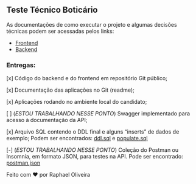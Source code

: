 ## Teste Técnico Boticário

As documentações de como executar o projeto e algumas decisões técnicas podem ser acessadas pelos links:

- [Frontend](./frontend/README.md)
- [Backend](./backend//README.md)

### Entregas:

[x] Código do backend e do frontend em repositório Git público;

[x] Documentação das aplicações no Git (readme);

[x] Aplicações rodando no ambiente local do candidato;

[ ] (_ESTOU TRABALHANDO NESSE PONTO_) Swagger implementado para acesso à documentação da API;

[x] Arquivo SQL contendo o DDL final e alguns “inserts” de dados de exemplo;
Podem ser encontrados: [ddl.sql](./backend/scripts/ddl.sql) e [populate.sql](./backend/scripts/populate.sql)

[-] (_ESTOU TRABALHANDO NESSE PONTO_) Coleção do Postman ou Insomnia, em formato JSON, para testes na API.
Pode ser encontrado: [postman.json](./backend/postman.json)

Feito com ❤️ por Raphael Oliveira
